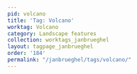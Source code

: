 ```yaml
---
pid: volcano
title: 'Tag: Volcano'
worktag: Volcano
category: Landscape features
collection: worktags_janbrueghel
layout: tagpage_janbrueghel
order: '184'
permalink: "/janbrueghel/tags/volcano/"
---
```

